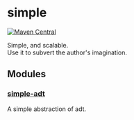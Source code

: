 # simple

[![Maven Central](https://img.shields.io/maven-central/v/net.scalax.simple/simple-adt_3.svg?label=Maven%20Central)](https://search.maven.org/search?q=g:%22net.scalax%22%20AND%20a:%22commons-lang3-bridge_3%22)

Simple, and scalable.  
Use it to subvert the author's imagination.

## Modules
### [simple-adt](./modules/main/simple-adt/)
A simple abstraction of adt.
